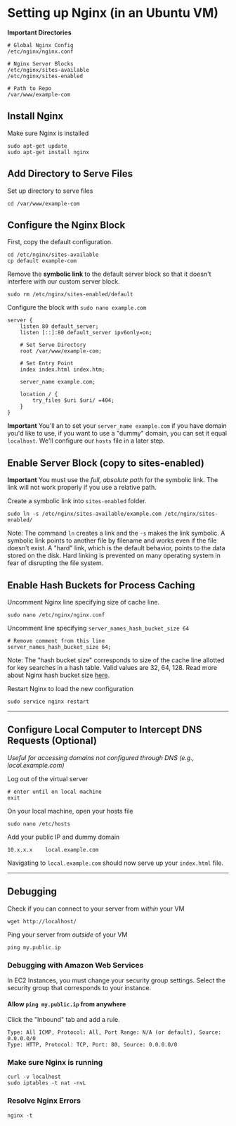 # Setting up Nginx (in an Ubuntu VM)

**Important Directories**
```
# Global Nginx Config
/etc/nginx/nginx.conf

# Nginx Server Blocks
/etc/nginx/sites-available
/etc/nginx/sites-enabled

# Path to Repo
/var/www/example-com
```

## Install Nginx

Make sure Nginx is installed
```
sudo apt-get update
sudo apt-get install nginx
```

## Add Directory to Serve Files

Set up directory to serve files
```
cd /var/www/example-com
```

## Configure the Nginx Block

First, copy the default configuration.
```
cd /etc/nginx/sites-available
cp default example-com
```

Remove the **symbolic link** to the default server block so that it doesn't interfere with our custom server block.
```
sudo rm /etc/nginx/sites-enabled/default
```

Configure the block with `sudo nano example.com`
```
server {
    listen 80 default_server;
    listen [::]:80 default_server ipv6only=on;

    # Set Serve Directory
    root /var/www/example-com;
    
    # Set Entry Point
    index index.html index.htm;

    server_name example.com;

    location / {
        try_files $uri $uri/ =404;
    }
}
```

**Important**
You'll an to set your `server_name example.com` if you have domain you'd like to use, if you want to use a "dummy" domain, you can set it equal `localhost`. We'll configure our `hosts` file in a later step.

## Enable Server Block (copy to sites-enabled)

**Important**
You must use the *full, absolute path* for the symbolic link. The link will not work properly if you use a relative path.

Create a symbolic link into `sites-enabled` folder. 
```
sudo ln -s /etc/nginx/sites-available/example.com /etc/nginx/sites-enabled/
```

Note: The command `ln` creates a link and the `-s` makes the link symbolic. A symbolic link points to another file by filename and works even if the file doesn't exist. A "hard" link, which is the default behavior, points to the data stored on the disk. Hard linking is prevented on many operating system in fear of disrupting the file system.

## Enable Hash Buckets for Process Caching

Uncomment Nginx line specifying size of cache line.
```
sudo nano /etc/nginx/nginx.conf
``` 

Uncomment line specifying `server_names_hash_bucket_size 64`
```
# Remove comment from this line
server_names_hash_bucket_size 64;
```

Note: The "hash bucket size" corresponds to size of the cache line allotted for key searches in a hash table. Valid values are 32, 64, 128. Read more about Nginx hash bucket size [here](http://nginx.org/en/docs/hash.html).

Restart Nginx to load the new configuration
```
sudo service nginx restart
```

---

## Configure Local Computer to Intercept DNS Requests (Optional)
*Useful for accessing domains not configured through DNS (e.g., local.example.com)*

Log out of the virtual server
```
# enter until on local machine
exit
```

On your local machine, open your hosts file
```
sudo nano /etc/hosts
```

Add your public IP and dummy domain
```
10.x.x.x    local.example.com
```

Navigating to `local.example.com` should now serve up your `index.html` file.

---

## Debugging

Check if you can connect to your server from *within* your VM
```
wget http://localhost/
```

Ping your server from *outside* of your VM
```
ping my.public.ip
```

### Debugging with Amazon Web Services

In EC2 Instances, you must change your security group settings. Select the security group that corresponds to your instance.

#### Allow `ping my.public.ip` from anywhere
Click the "Inbound" tab and add a rule.
```
Type: All ICMP, Protocol: All, Port Range: N/A (or default), Source: 0.0.0.0/0
Type: HTTP, Protocol: TCP, Port: 80, Source: 0.0.0.0/0
```

### Make sure Nginx is running
```
curl -v localhost
sudo iptables -t nat -nvL
```

### Resolve Nginx Errors
```
nginx -t
```





